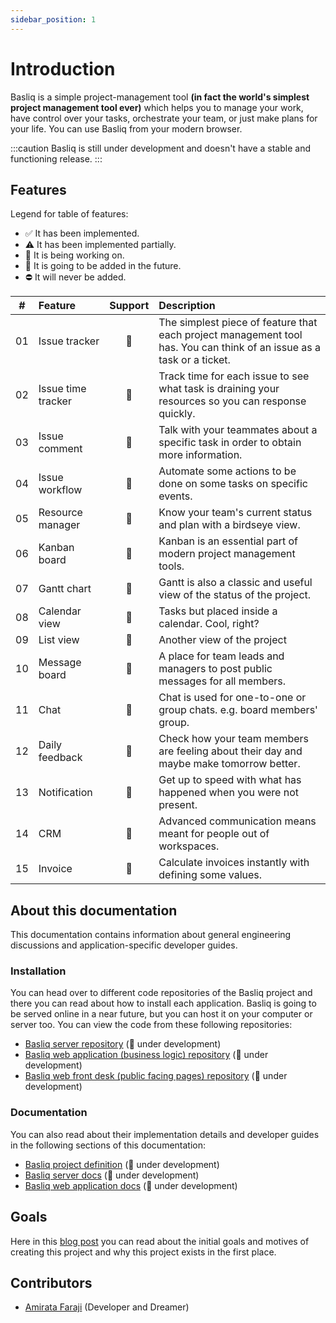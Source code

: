 ```yaml
---
sidebar_position: 1
---
```


# Introduction

Basliq is a simple project-management tool __(in fact the world's simplest project management tool ever)__ which helps
you to manage your work, have control over your tasks,
orchestrate your team, or just make plans for your life. You can use Basliq from your modern browser.

:::caution
Basliq is still under development and doesn't have a stable and functioning release.
:::

## Features

Legend for table of features:

- ✅ It has been implemented.
- ⚠️ It has been implemented partially.
- 🚧 It is being working on.
- 🔮 It is going to be added in the future.
- ⛔ It will never be added.

| #  | Feature            | Support | Description                                                                                                           |
|----|:-------------------|:-------:|:----------------------------------------------------------------------------------------------------------------------|
| 01 | Issue tracker      |   🚧    | The simplest piece of feature that each project management tool has. You can think of an issue as a task or a ticket. |
| 02 | Issue time tracker |   🔮    | Track time for each issue to see what task is draining your resources so you can response quickly.                    |
| 03 | Issue comment      |   🔮    | Talk with your teammates about a specific task in order to obtain more information.                                   |
| 04 | Issue workflow     |   🔮    | Automate some actions to be done on some tasks on specific events.                                                    |
| 05 | Resource manager   |   🔮    | Know your team's current status and plan with a birdseye view.                                                        |
| 06 | Kanban board       |   🚧    | Kanban is an essential part of modern project management tools.                                                       |
| 07 | Gantt chart        |   🔮    | Gantt is also a classic and useful view of the status of the project.                                                 |
| 08 | Calendar view      |   🔮    | Tasks but placed inside a calendar. Cool, right?                                                                      |
| 09 | List view          |   🔮    | Another view of the project                                                                                           |
| 10 | Message board      |   🔮    | A place for team leads and managers to post public messages for all members.                                          |
| 11 | Chat               |   🔮    | Chat is used for one-to-one or group chats. e.g. board members' group.                                                |
| 12 | Daily feedback     |   🔮    | Check how your team members are feeling about their day and maybe make tomorrow better.                               |
| 13 | Notification       |   🔮    | Get up to speed with what has happened when you were not present.                                                     |
| 14 | CRM                |   🔮    | Advanced communication means meant for people out of workspaces.                                                      |
| 15 | Invoice            |   🔮    | Calculate invoices instantly with defining some values.                                                               |

## About this documentation

This documentation contains information about general engineering discussions and application-specific developer guides.

### Installation

You can head over to different code repositories of the Basliq project and there you can read about how to install each
application. Basliq is going to be served online in a near future, but you can host it on your computer or server too.
You can view the code from these following repositories:

- [Basliq server repository](https://github.com/basliq/basliq-server) (🚧 under development)
- [Basliq web application (business logic) repository](https://github.com/basliq/basliq-web-application) (🚧 under development)
- [Basliq web front desk (public facing pages) repository](https://github.com/basliq/basliq-web-front-desk) (🚧 under development)

### Documentation

You can also read about their implementation details and developer guides in the following sections of this
documentation:

- [Basliq project definition](project-definition/definition) (🚧 under development)
- [Basliq server docs](./services/intro) (🚧 under development)
- [Basliq web application docs](./clients/web-application/intro) (🚧 under development)

## Goals

Here in this [blog post](../blog/why-Basliq-was-created) you can read about the initial goals and motives of creating
this project and why this project exists in the first place.

## Contributors

- [Amirata Faraji](https://github.com/atareversei) (Developer and Dreamer)
